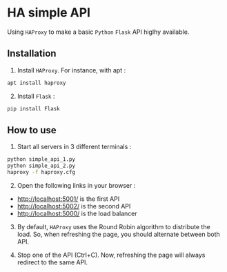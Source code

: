 # HA simple API

Using `HAProxy` to make a basic `Python` `Flask` API higlhy available.

## Installation

1. Install `HAProxy`. For instance, with apt :

``` bash
apt install haproxy
```

2. Install `Flask` :

``` python
pip install Flask
```

## How to use

1. Start all servers in 3 different terminals :

``` bash
python simple_api_1.py
python simple_api_2.py
haproxy -f haproxy.cfg
```

2. Open the following links in your browser :

- <a href="http://localhost:5001/" target="_blank">http://localhost:5001/</a> is the first API
- <a href="http://localhost:5002/" target="_blank">http://localhost:5002/</a> is the second API
- <a href="http://localhost:5000/" target="_blank">http://localhost:5000/</a> is the load balancer

3. By default, `HAProxy` uses the Round Robin algorithm to distribute the load.
   So, when refreshing the page, you should alternate between both API.

4. Stop one of the API (Ctrl+C). Now, refreshing the page will always redirect to the same API.

